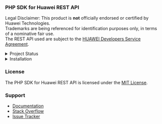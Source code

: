 ### PHP SDK for Huawei REST API

Legal Disclaimer: This product is **not** officially endorsed or certified by Huawei Technologies.<br/>
Trademarks are being referenced for identification purposes only, in terms of a nominative fair use.<br/>
The REST API used are subject to the [HUAWEI Developers Service Agreement](https://developer.huawei.com/consumer/en/doc/start/agreement-0000001052728169).

<details>
<summary>Project Status</summary>
<p>

| API | Current Status |
| ---: | --- |
| [`AccountKit`](https://github.com/syslogic/php-hms/blob/master/src/AccountKit) | N/A |
| [`AdsKit`](https://github.com/syslogic/php-hms/blob/master/src/AdsKit) | N/A |
| [`AnalyticsKit`](https://github.com/syslogic/php-hms/blob/master/src/AnalyticsKit) | N/A |
| [`Connect`](https://github.com/syslogic/php-hms/tree/master/src/Connect) | Partial Support |
| [`DriveKit`](https://github.com/syslogic/php-hms/tree/master/src/DriveKit) | N/A |
| [`GameService`](https://github.com/syslogic/php-hms/tree/master/src/GameService) | N/A |
| [`HiAnalytics`](https://github.com/syslogic/php-hms/blob/master/src/HiAnalytics) | N/A * |
| [`LocationKit`](https://github.com/syslogic/php-hms/blob/master/src/LocationKit) | N/A |
| [`MapKit`](https://github.com/syslogic/php-hms/blob/master/src/MapKit) | N/A |
| [`PushKit`](https://github.com/syslogic/php-hms/blob/master/src/PushKit) | Partial Support |
| [`SearchKit`](https://github.com/syslogic/php-hms/blob/master/src/SearchKit) | N/A |
| [`WalletKit`](https://github.com/syslogic/php-hms/blob/master/src/WalletKit) | N/A |
| [`Wrapper`](https://github.com/syslogic/php-hms/blob/master/src/Core) | OK |
</p>
</details>

<details>
<summary>Installation</summary>
<p>

The package is **not** yet published, else that would be:

    composer require syslogic/php-hms

In the meanwhile one still can manually check out into project directory `lib`:

````
mkdir lib
git clone git@github.com:syslogic/php-hms ./lib/php-hms
````

Then one can map namespace `HMS` in the `composer.json` PSR-4 `autoload` block:

````
"autoload": {
  "psr-4": {
    "App\\": "src/",
    "HMS\\": "lib/php-hms/src/"
  }
}
````

Running code coverage:
````
cd ./lib/php-hms
composer install
composer run-script test
````
</p>
</details>

### License
The PHP SDK for Huawei REST API is licensed under the [MIT License](LICENSE).

### Support
- [Documentation](https://developer.huawei.com/consumer/en/doc/landing/development)
- [Stack Overflow](https://stackoverflow.com/questions/tagged/huawei-mobile-services)
- [Issue Tracker](https://github.com/syslogic/php-hms/issues)
